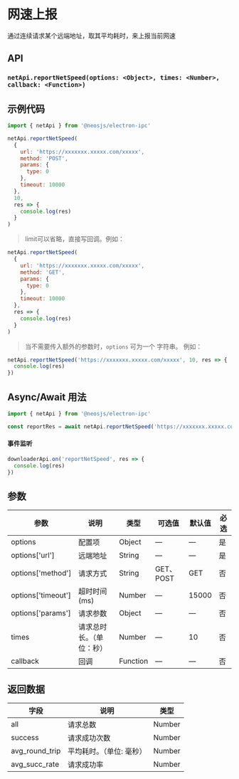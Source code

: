 # 网速上报

通过连续请求某个远端地址，取其平均耗时，来上报当前网速

## API
### `netApi.reportNetSpeed(options: <Object>, times: <Number>, callback: <Function>)`
### 

## 示例代码
```js
import { netApi } from '@neosjs/electron-ipc'

netApi.reportNetSpeed(
  {
    url: 'https://xxxxxxx.xxxxx.com/xxxxx',
    method: 'POST',
    params: {
      type: 0
    },
    timeout: 10000
  },
  10,
  res => {
    console.log(res)
  }
)
```

> limit可以省略，直接写回调。例如：
```js
netApi.reportNetSpeed(
  {
    url: 'https://xxxxxxx.xxxxx.com/xxxxx',
    method: 'GET',
    params: {
      type: 0
    },
    timeout: 10000
  },
  res => {
    console.log(res)
  }
)
```
> 当不需要传入额外的参数时，`options` 可为一个 字符串。 例如：

```js
netApi.reportNetSpeed('https://xxxxxxx.xxxxx.com/xxxxx', 10, res => {
  console.log(res)
})
```

## Async/Await 用法

```js
import { netApi } from '@neosjs/electron-ipc'

const reportRes = await netApi.reportNetSpeed('https://xxxxxxx.xxxxx.com/xxxxx',10)
```

####  事件监听
```js
downloaderApi.on('reportNetSpeed', res => {
  console.log(res)
})
```

## 参数

| 参数 | 说明    | 类型   | 可选值 | 默认值 |必选 |
| ---- | ------- | ------ | ------ | ------ | ------ |
| options | 配置项 | Object | —      | —      | 是      |
| options['url'] | 远端地址 | String | —      | —      | 是      |
| options['method'] | 请求方式 | String | GET、POST      | GET      | 否      |
| options['timeout'] | 超时时间 (ms) | Number | —      | 15000      | 否      |
| options['params'] | 请求参数 | Object | —      | —      | 否      |
| times | 请求总时长。（单位：秒） | Number | —      | 10      | 否      |
| callback | 回调 | Function | —      | —      | 否      |

## 返回数据

| 字段 | 说明    | 类型   | 
| ---- | ------- | ------ | 
| all | 请求总数 | Number |
| success | 请求成功次数 | Number |
| avg_round_trip | 平均耗时。（单位: 毫秒） | Number |
| avg_succ_rate | 请求成功率 | Number |
